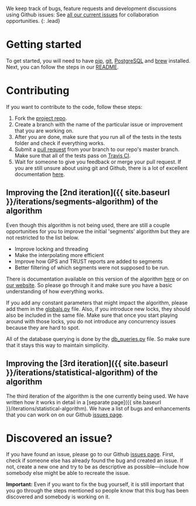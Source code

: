 We keep track of bugs, feature requests and development discussions using Github issues: See [all our current issues](https://github.com/ucl-team-8/service/issues?q=is%3Aissue+is%3Aopen+label%3Aenhancement) for collaboration opportunities.
{: .lead}

# Getting started

To get started, you will need to have [pip](https://pip.pypa.io/en/stable/installing/), [git](https://confluence.atlassian.com/bitbucket/set-up-git-744723531.html), [PostgreSQL](http://www.postgresql.org/download/) and [brew](http://brew.sh/) installed. Next, you can follow the steps in our [README](https://github.com/ucl-team-8/service).

# Contributing

If you want to contribute to the code, follow these steps:

1. Fork the [project repo](https://github.com/ucl-team-8/service).
2. Create a branch with the name of the particular issue or improvement that you are working on.
3. After you are done, make sure that you run all of the tests in the tests folder and check if everything works.
4. Submit a [pull request](https://help.github.com/articles/creating-a-pull-request/) from your branch to our repo's master branch. Make sure that all of the tests pass on [Travis CI](https://travis-ci.org/ucl-team-8/service).
5. Wait for someone to give you feedback or merge your pull request.  If you are still unsure about using git and Github, there is a lot of excellent documentation [here](https://help.github.com/).

## Improving the [2nd iteration]({{ site.baseurl }}/iterations/segments-algorithm) of the algorithm

Even though this algorithm is not being used, there are still a couple opportunities for you to improve the initial 'segments' algorithm but they are not restricted to the list below.

- Improve locking and threading
- Make the interpolating more efficient
- Improve how GPS and TRUST reports are added to segments
- Better filtering of which segments were not supposed to be run.

There is documentation available on this version of the algorithm [here](https://github.com/ucl-team-8/service/blob/master/algorithm%2FREADME.md) or on [our website](http://students.cs.ucl.ac.uk/2015/group8/). So please go through it and make sure you have a basic understanding of how everything works.

If you add any constant parameters that might impact the algorithm, please add them in the [globals.py](https://github.com/ucl-team-8/service/blob/master/algorithm%2Fglobals.py) file. Also, if you introduce new locks, they should also be included in the same file. Make sure that once you start playing around with those locks, you do not introduce any concurrency issues because they are hard to spot.

All of the database querying is done by the [db_queries.py](https://github.com/ucl-team-8/service/blob/master/algorithm%2Fdb_queries.py) file. So make sure that it stays this way to maintain simplicity.

## Improving the [3rd iteration]({{ site.baseurl }}/iterations/statistical-algorithm) of the algorithm

The third iteration of the algorithm is the one currently being used. We have written how it works in detail in a [separate page]({{ site.baseurl }}/iterations/statistical-algorithm). We have a list of bugs and enhancements that you can work on on our Github [issues page](https://github.com/ucl-team-8/service/issues?q=is%3Aissue+is%3Aopen+label%3Aenhancement).

# Discovered an issue?

If you have found an issue, please go to our Github [issues page](https://github.com/ucl-team-8/service/issues). First, check if someone else has already found the bug and created an issue. If not, create a new one and try to be as descriptive as possible—include how somebody else might be able to recreate the issue.

**Important:** Even if you want to fix the bug yourself, it is still important that you go through the steps mentioned so people know that this bug has been discovered and somebody is working on it.

